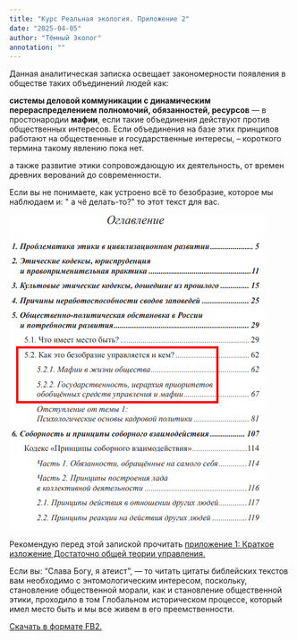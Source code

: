 ```yaml
---
title: "Курс Реальная экология. Приложение 2"
date: "2025-04-05"
author: "Тёмный Эколог"
annotation: ""
---
```

Данная аналитическая записка освещает закономерности появления в обществе таких объединений людей как:

**системы деловой коммуникации с динамическим перераспределением полномочий, обязанностей, ресурсов** — в простонародии **мафии**, если такие объединения действуют против общественных интересов. Если объединения на базе этих принципов работают на общественные и государственные интересы, – короткого термина такому явлению пока нет.

а также развитие этики сопровождающую их деятельность, от времен древних верований до современности.

Если вы не понимаете, как устроено всё то безобразие, которое мы наблюдаем и: " а чë делать-то?" то этот текст для вас.

![Enter image alt description](Images/24I_Image_40.png)

Рекомендую перед этой запиской прочитать [приложение 1: Краткое изложение Достаточно общей теории управления.](https://temniyecolog.ru/application1)

Если вы: “Слава Богу, я атеист”, — то читать цитаты библейских текстов вам необходимо с энтомологическим интересом, поскольку, становление общественной морали, как и становление общественной этики, проходило в том Глобальном историческом процессе, который имел место быть и мы все живем в его преемственности.

[Скачать в формате FB2.](https://temniyecolog.ru/20190402_About_ethics.fb2)
